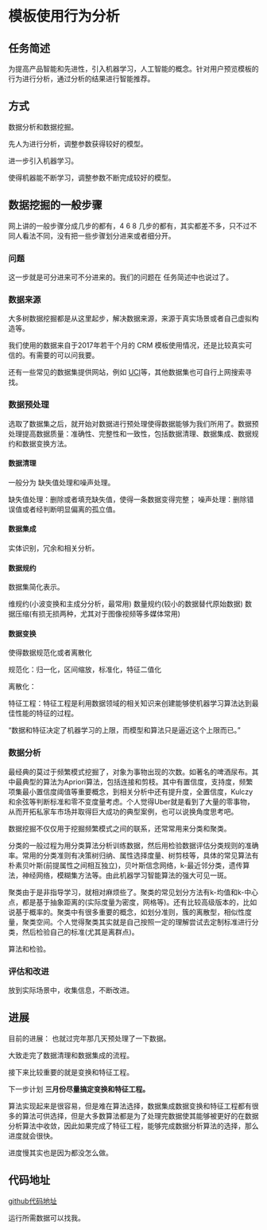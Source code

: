 # 模板使用行为分析

## 任务简述

为提高产品智能和先进性，引入机器学习，人工智能的概念。针对用户预览模板的行为进行分析，通过分析的结果进行智能推荐。

## 方式

数据分析和数据挖掘。

先人为进行分析，调整参数获得较好的模型。

进一步引入机器学习。

使得机器能不断学习，调整参数不断完成较好的模型。

## 数据挖掘的一般步骤

网上讲的一般步骤分成几步的都有，4 6 8 几步的都有，其实都差不多，只不过不同人看法不同，没有把一些步骤划分进来或者细分开。

### 问题

这一步就是可分进来可不分进来的。我们的问题在 任务简述中也说过了。

### 数据来源

大多树数据挖掘都是从这里起步，解决数据来源，来源于真实场景或者自己虚拟构造等。

我们使用的数据来自于2017年若干个月的 CRM 模板使用情况，还是比较真实可信的。有需要的可以问我要。

还有一些常见的数据集提供网站，例如 [UCI](https://archive.ics.uci.edu/ml/datasets.html)等，其他数据集也可自行上网搜索寻找。

### 数据预处理

选取了数据集之后，就开始对数据进行预处理使得数据能够为我们所用了。数据预处理提高数据质量：准确性、完整性和一致性，包括数据清理、数据集成、数据规约和数据变换方法。

#### 数据清理

一般分为 缺失值处理和噪声处理。

缺失值处理：删除或者填充缺失值，使得一条数据变得完整；
噪声处理：删除错误值或者经判断明显偏离的孤立值。

#### 数据集成

实体识别，冗余和相关分析。

#### 数据规约

数据集简化表示。

维规约(小波变换和主成分分析，最常用)
数量规约(较小的数据替代原始数据)
数据压缩(有损无损两种，尤其对于图像视频等多媒体常用)

#### 数据变换

使得数据规范化或者离散化

规范化：归一化，区间缩放，标准化，特征二值化

离散化：

特征工程：特征工程是利用数据领域的相关知识来创建能够使机器学习算法达到最佳性能的特征的过程。

“数据和特征决定了机器学习的上限，而模型和算法只是逼近这个上限而已。”

### 数据分析

最经典的莫过于频繁模式挖掘了，对象为事物出现的次数。如著名的啤酒尿布。其中最典型的算法为Apriori算法，包括连接和剪枝。其中有置信度，支持度，频繁项集最小置信度阈值等重要概念，到相关分析中还有提升度，全置信度，Kulczy和余弦等判断标准和零不变度量考虑。个人觉得Uber就是看到了大量的零事物，从而开拓私家车市场并取得巨大成功的典型案例，也可以说换角度思考吧。

数据挖掘不仅仅用于挖掘频繁模式之间的联系，还常常用来分类和聚类。

分类的一般过程为用分类算法分析训练数据，然后用检验数据评估分类规则的准确率。常用的分类准则有决策树归纳、属性选择度量、树剪枝等，具体的常见算法有朴素贝叶斯(前提属性之间相互独立)，贝叶斯信念网络，k-最近邻分类，遗传算法，神经网络，模糊集方法等。由此机器学习智能算法的强大可见一斑。

聚类由于是非指导学习，就相对麻烦些了。聚类的常见划分方法有k-均值和k-中心点，都是基于抽象距离的(实际度量为密度，网格等)。还有比较高级版本的，比如说基于概率的。聚类中有很多重要的概念，如划分准则，簇的离散型，相似性度量，聚类空间。个人觉得聚类其实就是自己按照一定的理解尝试去定制标准进行分类，然后检验自己的标准(尤其是离群点)。

算法和检验。

### 评估和改进

放到实际场景中，收集信息，不断改进。

## 进展

目前的进展： 也就过完年那几天预处理了一下数据。

大致走完了数据清理和数据集成的流程。

接下来比较重要的就是变换和特征工程。

下一步计划 **三月份尽量搞定变换和特征工程。**

算法实现起来是很容易，但是难在算法选择，数据集成数据变换和特征工程都有很多的算法可供选择，但是大多数算法都是为了处理完数据使其能够被更好的在数据分析算法中收敛，因此如果完成了特征工程，能够完成数据分析算法的选择，那么进度就会很快。

进度慢其实也是因为都没怎么做。

## 代码地址

[github代码地址](https://github.com/yaohwu/fr_record_parser)

运行所需数据可以找我。